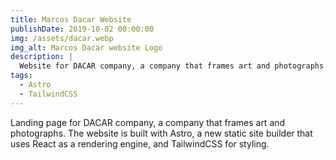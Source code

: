 ```yaml
---
title: Marcos Dacar Website
publishDate: 2019-10-02 00:00:00
img: /assets/dacar.webp
img_alt: Marcos Dacar website Logo
description: |
  Website for DACAR company, a company that frames art and photographs.
tags:
  - Astro
  - TailwindCSS
---
```


Landing page for DACAR company, a company that frames art and photographs. The website is built with Astro, a new static site builder that uses React as a rendering engine, and TailwindCSS for styling.
